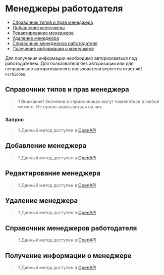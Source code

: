 # Менеджеры работодателя

* [Справочник типов и прав менеджера](#dict)
* [Добавление менеджера](#add)
* [Редактирование менеджера](#edit)
* [Удаление менеджера](#delete)
* [Справочник менеджеров работодателя](#list)
* [Получение информации о менеджере](#item)

Для получения информации необходимо авторизоваться под работодателем.
Для пользователя без авторизации или для неправильно авторизованного пользователя вернется ответ `403 Forbidden`.

<a name="dict"></a>
## Справочник типов и прав менеджера

> ‼️ Внимание! Значения в справочниках могут поменяться в любой момент. Не нужно завязываться на них.

### Запрос
> !! Данный метод доступен в [OpenAPI](https://api.hh.ru/openapi/redoc#tag/Menedzhery-rabotodatelya/operation/get-employer-manager-types)

<a name="add"></a>
## Добавление менеджера
> !! Данный метод доступен в [OpenAPI](https://api.hh.ru/openapi/redoc#tag/Menedzhery-rabotodatelya/operation/add-employer-manager)

<a name="edit"></a>
## Редактирование менеджера
> !! Данный метод доступен в [OpenAPI](https://api.hh.ru/openapi/redoc#tag/Menedzhery-rabotodatelya/operation/edit-employer-manager)

<a name="delete"></a>
## Удаление менеджера
> !! Данный метод доступен в [OpenAPI](https://api.hh.ru/openapi/redoc#tag/Menedzhery-rabotodatelya/operation/delete-employer-manager)

<a name="list"></a>
## Справочник менеджеров работодателя

> !! Данный метод доступен в [OpenAPI](https://api.hh.ru/openapi/redoc#tag/Menedzhery-rabotodatelya/operation/get-employer-managers)

<a name="item"></a>
## Получение информации о менеджере

> !! Данный метод доступен в [OpenAPI](https://api.hh.ru/openapi/redoc#tag/Menedzhery-rabotodatelya/operation/get-employer-manager)

